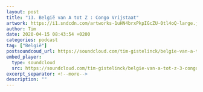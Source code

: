```yaml
---
layout: post
title: "13. België van A tot Z : Congo Vrijstaat"
artwork: https://i1.sndcdn.com/artworks-1uHN4brxPkpIGcZU-0tl4oQ-large.jpg
author: Tim
date: 2020-04-15 08:43:54 +0200
categories: podcast
tag: ["België"]
postsoundcoud_url: https://soundcloud.com/tim-gistelinck/belgie-van-a-tot-z-3-congo-vrijstaat
embed_player:
  type: soundcloud
  src: https://soundcloud.com/tim-gistelinck/belgie-van-a-tot-z-3-congo-vrijstaat
excerpt_separator: <!--more-->
description: ""
---
```

